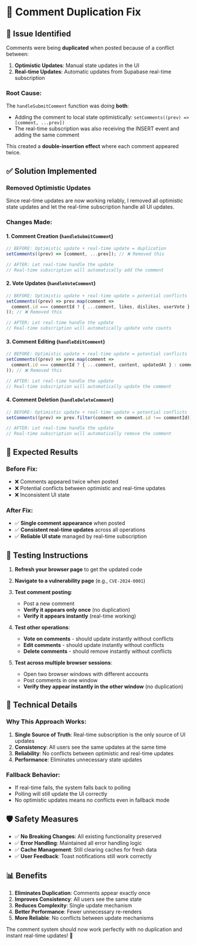 # 🔧 Comment Duplication Fix

## 🚨 **Issue Identified**

Comments were being **duplicated** when posted because of a conflict between:
1. **Optimistic Updates**: Manual state updates in the UI
2. **Real-time Updates**: Automatic updates from Supabase real-time subscription

### **Root Cause:**
The `handleSubmitComment` function was doing **both**:
- Adding the comment to local state optimistically: `setComments((prev) => [comment, ...prev])`
- The real-time subscription was also receiving the INSERT event and adding the same comment

This created a **double-insertion effect** where each comment appeared twice.

## ✅ **Solution Implemented**

### **Removed Optimistic Updates**
Since real-time updates are now working reliably, I removed all optimistic state updates and let the real-time subscription handle all UI updates.

### **Changes Made:**

#### **1. Comment Creation (`handleSubmitComment`)**
```typescript
// BEFORE: Optimistic update + real-time update = duplication
setComments((prev) => [comment, ...prev]); // ❌ Removed this

// AFTER: Let real-time handle the update
// Real-time subscription will automatically add the comment
```

#### **2. Vote Updates (`handleVoteComment`)**
```typescript
// BEFORE: Optimistic update + real-time update = potential conflicts
setComments((prev) => prev.map(comment => 
  comment.id === commentId ? { ...comment, likes, dislikes, userVote } : comment
)); // ❌ Removed this

// AFTER: Let real-time handle the update
// Real-time subscription will automatically update vote counts
```

#### **3. Comment Editing (`handleEditComment`)**
```typescript
// BEFORE: Optimistic update + real-time update = potential conflicts
setComments((prev) => prev.map(comment => 
  comment.id === commentId ? { ...comment, content, updatedAt } : comment
)); // ❌ Removed this

// AFTER: Let real-time handle the update
// Real-time subscription will automatically update the comment
```

#### **4. Comment Deletion (`handleDeleteComment`)**
```typescript
// BEFORE: Optimistic update + real-time update = potential conflicts
setComments((prev) => prev.filter(comment => comment.id !== commentId)); // ❌ Removed this

// AFTER: Let real-time handle the update
// Real-time subscription will automatically remove the comment
```

## 🎯 **Expected Results**

### **Before Fix:**
- ❌ Comments appeared twice when posted
- ❌ Potential conflicts between optimistic and real-time updates
- ❌ Inconsistent UI state

### **After Fix:**
- ✅ **Single comment appearance** when posted
- ✅ **Consistent real-time updates** across all operations
- ✅ **Reliable UI state** managed by real-time subscription

## 🧪 **Testing Instructions**

1. **Refresh your browser page** to get the updated code
2. **Navigate to a vulnerability page** (e.g., `CVE-2024-0001`)
3. **Test comment posting**:
   - Post a new comment
   - **Verify it appears only once** (no duplication)
   - **Verify it appears instantly** (real-time working)

4. **Test other operations**:
   - **Vote on comments** - should update instantly without conflicts
   - **Edit comments** - should update instantly without conflicts
   - **Delete comments** - should remove instantly without conflicts

5. **Test across multiple browser sessions**:
   - Open two browser windows with different accounts
   - Post comments in one window
   - **Verify they appear instantly in the other window** (no duplication)

## 🔧 **Technical Details**

### **Why This Approach Works:**
1. **Single Source of Truth**: Real-time subscription is the only source of UI updates
2. **Consistency**: All users see the same updates at the same time
3. **Reliability**: No conflicts between optimistic and real-time updates
4. **Performance**: Eliminates unnecessary state updates

### **Fallback Behavior:**
- If real-time fails, the system falls back to polling
- Polling will still update the UI correctly
- No optimistic updates means no conflicts even in fallback mode

## 🛡️ **Safety Measures**

- ✅ **No Breaking Changes**: All existing functionality preserved
- ✅ **Error Handling**: Maintained all error handling logic
- ✅ **Cache Management**: Still clearing caches for fresh data
- ✅ **User Feedback**: Toast notifications still work correctly

## 📊 **Benefits**

1. **Eliminates Duplication**: Comments appear exactly once
2. **Improves Consistency**: All users see the same state
3. **Reduces Complexity**: Single update mechanism
4. **Better Performance**: Fewer unnecessary re-renders
5. **More Reliable**: No conflicts between update mechanisms

The comment system should now work perfectly with no duplication and instant real-time updates! 🚀
